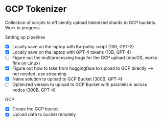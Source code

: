 # GCP Tokenizer

Collection of scripts to efficiently upload tokenized shards to GCP buckets. Work in progress.

Setting up pipelines
- [X] Locally save on the laptop with Karpathy script (10B, GPT-2)
- [X] Locally save on the laptop with GPT-4 tokens (10B, GPT-4)
- [ ] Figure out the multiprocessing bugs for the GCP upload (macOS, works fine on Linux)
- [X] Figure out how to take from huggingface to upload to GCP directly --> not needed, use streaming
- [X] Naive solution to upload to GCP Bucket (300B, GPT-4)
- [ ] Optimized version to upload to GCP Bucket with parallelism across nodes (300B, GPT-4)

GCP
- [X] Create the GCP bucket
- [X] Upload data to bucket remotely